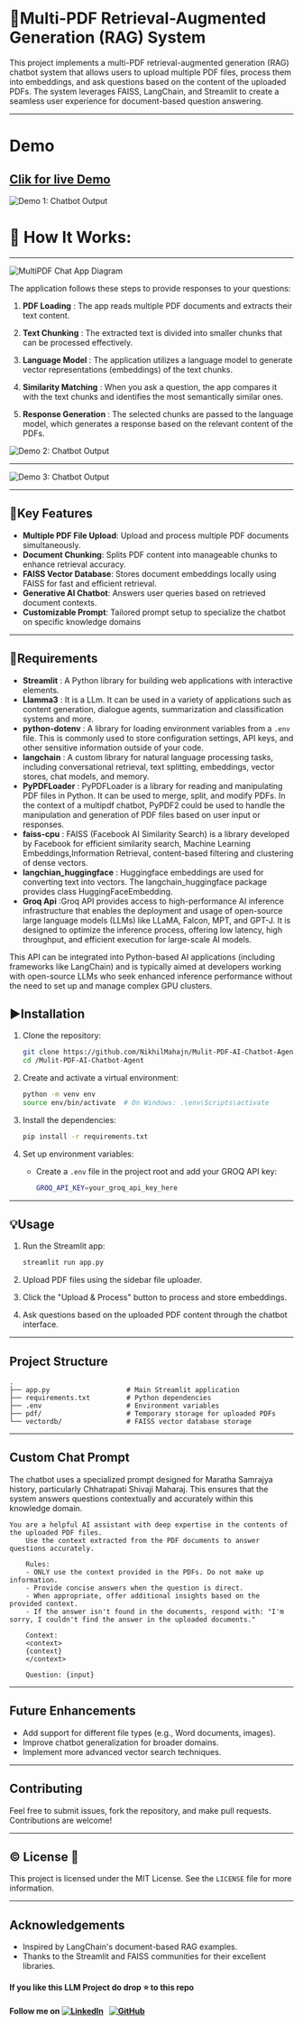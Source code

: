 # 🤖Multi-PDF Retrieval-Augmented Generation (RAG) System

This project implements a multi-PDF retrieval-augmented generation (RAG) chatbot system that allows users to upload multiple PDF files, process them into embeddings, and ask questions based on the content of the uploaded PDFs. The system leverages FAISS, LangChain, and Streamlit to create a seamless user experience for document-based question answering.

---
# Demo 
[Clik for live Demo](https://huggingface.co/spaces/NikhilMahajan/Multi-PDF-AI-Agent)
---
![Demo 1: Chatbot Output](img/1.png)


# 🎯 How It Works:
------------

![MultiPDF Chat App Diagram](img/flow.png)

The application follows these steps to provide responses to your questions:

1. **PDF Loading** : The app reads multiple PDF documents and extracts their text content.

2. **Text Chunking** : The extracted text is divided into smaller chunks that can be processed effectively.

3. **Language Model** : The application utilizes a language model to generate vector representations (embeddings) of the text chunks.

4. **Similarity Matching** : When you ask a question, the app compares it with the text chunks and identifies the most semantically similar ones.

5. **Response Generation** : The selected chunks are passed to the language model, which generates a response based on the relevant content of the PDFs.

![Demo 2: Chatbot Output](img/image.png)

---

![Demo 3: Chatbot Output](img/2.png)

---

## 🎯Key Features

- **Multiple PDF File Upload**: Upload and process multiple PDF documents simultaneously.
- **Document Chunking**: Splits PDF content into manageable chunks to enhance retrieval accuracy.
- **FAISS Vector Database**: Stores document embeddings locally using FAISS for fast and efficient retrieval.
- **Generative AI Chatbot**: Answers user queries based on retrieved document contexts.
- **Customizable Prompt**: Tailored prompt setup to specialize the chatbot on specific knowledge domains
---

## 🌟Requirements

- **Streamlit** : A Python library for building web applications with interactive elements.
- **Llamma3** : It is a LLm. It can be used in a variety of applications such as content generation, dialogue agents, summarization and classification systems and more.
- **python-dotenv** : A library for loading environment variables from a `.env` file. This is commonly used to store configuration settings, API keys, and other sensitive information outside of your code.
- **langchain** : A custom library for natural language processing tasks, including conversational retrieval, text splitting, embeddings, vector stores, chat models, and memory.
- **PyPDFLoader** : PyPDFLoader is a library for reading and manipulating PDF files in Python. It can be used to merge, split, and modify PDFs. In the context of a multipdf chatbot, PyPDF2 could be used to handle the manipulation and generation of PDF files based on user input or responses.
- **faiss-cpu** : FAISS (Facebook AI Similarity Search) is a library developed by Facebook for efficient similarity search, Machine Learning Embeddings,Information Retrieval, content-based filtering and clustering of dense vectors.
- **langchian_huggingface** : Huggingface embeddings are used for converting text into vectors. The langchain_huggingface package provides class HuggingFaceEmbedding.
- **Groq Api** :Groq API provides access to high-performance AI inference infrastructure that enables the deployment and usage of open-source large language models (LLMs) like LLaMA, Falcon, MPT, and GPT-J. It is designed to optimize the inference process, offering low latency, high throughput, and efficient execution for large-scale AI models.

This API can be integrated into Python-based AI applications (including frameworks like LangChain) and is typically aimed at developers working with open-source LLMs who seek enhanced inference performance without the need to set up and manage complex GPU clusters.





## ▶️Installation

1. Clone the repository:
   ```bash
   git clone https://github.com/NikhilMahajn/Mulit-PDF-AI-Chatbot-Agent.git
   cd /Mulit-PDF-AI-Chatbot-Agent
   ```

2. Create and activate a virtual environment:
   ```bash
   python -m venv env
   source env/bin/activate  # On Windows: .\env\Scripts\activate
   ```

3. Install the dependencies:
   ```bash
   pip install -r requirements.txt
   ```

4. Set up environment variables:
   - Create a `.env` file in the project root and add your GROQ API key:
     ```bash
     GROQ_API_KEY=your_groq_api_key_here
     ```

---

## 💡Usage

1. Run the Streamlit app:
   ```bash
   streamlit run app.py
   ```

2. Upload PDF files using the sidebar file uploader.
3. Click the "Upload & Process" button to process and store embeddings.
4. Ask questions based on the uploaded PDF content through the chatbot interface.

---

## Project Structure

```
.
├── app.py                   # Main Streamlit application
├── requirements.txt         # Python dependencies
├── .env                     # Environment variables
├── pdf/                     # Temporary storage for uploaded PDFs
└── vectordb/                # FAISS vector database storage
```

---


## Custom Chat Prompt

The chatbot uses a specialized prompt designed for Maratha Samrajya history, particularly Chhatrapati Shivaji Maharaj. This ensures that the system answers questions contextually and accurately within this knowledge domain.

```text
You are a helpful AI assistant with deep expertise in the contents of the uploaded PDF files.
    Use the context extracted from the PDF documents to answer questions accurately.

    Rules:
    - ONLY use the context provided in the PDFs. Do not make up information.
    - Provide concise answers when the question is direct.
    - When appropriate, offer additional insights based on the provided context.
    - If the answer isn't found in the documents, respond with: "I'm sorry, I couldn't find the answer in the uploaded documents."

    Context:
    <context>
    {context}
    </context>

    Question: {input}

```

---

## Future Enhancements

- Add support for different file types (e.g., Word documents, images).
- Improve chatbot generalization for broader domains.
- Implement more advanced vector search techniques.

---

## Contributing

Feel free to submit issues, fork the repository, and make pull requests. Contributions are welcome!

---

## ©️ License 🪪

This project is licensed under the MIT License. See the `LICENSE` file for more information.

---

## Acknowledgements

- Inspired by LangChain's document-based RAG examples.
- Thanks to the Streamlit and FAISS communities for their excellent libraries.

#### **If you like this LLM Project do drop ⭐ to this repo**
#### Follow me on [![LinkedIn](https://img.shields.io/badge/linkedin-%230077B5.svg?style=for-the-badge&logo=linkedin&logoColor=white)](https://www.linkedin.com/in/nikhiljmahajan/) &nbsp; [![GitHub](https://img.shields.io/badge/github-%23121011.svg?style=for-the-badge&logo=github&logoColor=white)](https://github.com/NikhilMahajn/)

